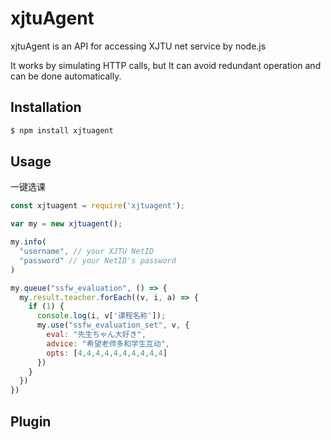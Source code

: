 # xjtuAgent

xjtuAgent is an API for accessing XJTU net service by node.js

It works by simulating HTTP calls, but It can avoid redundant operation and can be done automatically.

## Installation

```bash
$ npm install xjtuagent
```

## Usage

一键选课

```js
const xjtuagent = require('xjtuagent');

var my = new xjtuagent();

my.info(
  "username", // your XJTU NetID
  "password" // your NetID's password
)

my.queue("ssfw_evaluation", () => {
  my.result.teacher.forEach((v, i, a) => {
    if (1) {
      console.log(i, v['课程名称']);
      my.use("ssfw_evaluation_set", v, {
        eval: "先生ちゃん大好き",
        advice: "希望老师多和学生互动",
        opts: [4,4,4,4,4,4,4,4,4,4]
      })
    }
  })
})

```

## Plugin
